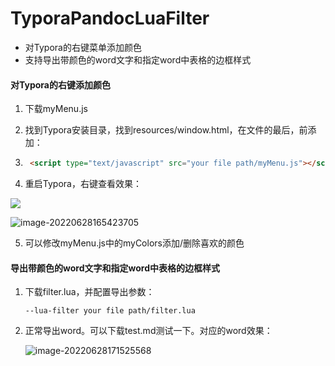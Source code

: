 # TyporaPandocLuaFilter

- 对Typora的右键菜单添加颜色
- 支持导出带颜色的word文字和指定word中表格的边框样式



#### 对Typora的右键添加颜色

1. 下载myMenu.js

2. 找到Typora安装目录，找到resources/window.html，在文件的最后，</body>前添加：

3. ```html
    <script type="text/javascript" src="your file path/myMenu.js"></script>
    ```

4. 重启Typora，右键查看效果：

![](https://raw.githubusercontent.com/ZhouJunjun/image/master/markdown/lQLPJxZyFy1_-9DNAVfM_LBCau_LxRQqcAK7_gMIQCcA_252_343.png)

![image-20220628165423705](https://raw.githubusercontent.com/ZhouJunjun/image/master/markdown/image-20220628165423705.png)

5. 可以修改myMenu.js中的myColors添加/删除喜欢的颜色



#### 导出带颜色的word文字和指定word中表格的边框样式

1. 下载filter.lua，并配置导出参数：

    ```
    --lua-filter your file path/filter.lua
    ```

    

2. 正常导出word。可以下载test.md测试一下。对应的word效果：

    ![image-20220628171525568](https://raw.githubusercontent.com/ZhouJunjun/image/master/markdown/image-20220628171525568.png)
